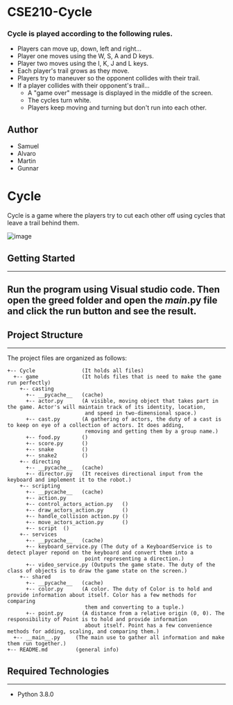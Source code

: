 # CSE210-Cycle

### Cycle is played according to the following rules.

- Players can move up, down, left and right...
- Player one moves using the W, S, A and D keys.
- Player two moves using the I, K, J and L keys.
- Each player's trail grows as they move.
- Players try to maneuver so the opponent collides with their trail.
- If a player collides with their opponent's trail...
    - A "game over" message is displayed in the middle of the screen.
    - The cycles turn white.
    - Players keep moving and turning but don't run into each other.

## Author
- Samuel
- Alvaro
- Martin
- Gunnar

# Cycle
Cycle is a game where the players try to cut each other off using cycles that leave a trail behind them.

![image](https://www.google.com/search?q=gems+and+rocks&rlz=1C1ASUM_enWS923WS923&sxsrf=APq-WBuIDApYFDTw1fW6CikIqDGf8QWPiQ:1645847334532&source=lnms&tbm=isch&sa=X&ved=2ahUKEwjJruqNu5z2AhUOUGwGHeO5DusQ_AUoAXoECAEQAw&biw=1366&bih=568&dpr=1#imgrc=nylOM1XzPXS4nM)

## Getting Started

---

## Run the program using Visual studio code. Then open the greed folder and open the _main_.py file and click the run button and see the result.


## Project Structure

---

The project files are organized as follows:

```
+-- Cycle               (It holds all files)
  +-- game              (It holds files that is need to make the game run perfectly)
    +-- casting
      +-- __pycache__   (cache)
      +-- actor.py      (A visible, moving object that takes part in the game. Actor's will maintain track of its identity, location,
                         and speed in two-dimensional space.)
      +-- cast.py       (A gathering of actors, the duty of a cast is to keep on eye of a collection of actors. It does adding, 
                         removing and getting them by a group name.)
      +-- food.py       ()
      +-- score.py      ()
      +-- snake         ()
      +-- snake2        ()
    +-- directing
      +-- __pycache__   (cache)
      +-- director.py   (It receives directional input from the keyboard and implement it to the robot.)
    +-- scripting
      +-- __pycache__   (cache)
      +-- action.py
      +-- control_actors_action.py   ()
      +-- draw_actors_action.py      ()
      +-- handle_collision action.py ()
      +-- move_actors_action.py      ()
      +-- script  ()
    +-- services
      +-- __pycache__   (cache)
      +-- keyboard_service.py (The duty of a KeyboardService is to detect player repond on the keyboard and convert them into a 
                         point representing a direction.)
      +-- video_service.py (Outputs the game state. The duty of the class of objects is to draw the game state on the screen.)
    +-- shared
      +-- __pycache__   (cache)
      +-- color.py      (A color. The duty of Color is to hold and provide information about itself. Color has a few methods for comparing 
                         them and converting to a tuple.)
      +-- point.py      (A distance from a relative origin (0, 0). The responsibility of Point is to hold and provide information 
                         about itself. Point has a few convenience methods for adding, scaling, and comparing them.)
  +-- __main__.py     (The main use to gather all information and make them run together.)
+-- README.md         (general info)
```

## Required Technologies

---

- Python 3.8.0
